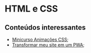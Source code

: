 # HTML e CSS

## Conteúdos interessantes

- [Minicurso Animações CSS](https://www.youtube.com/watch?v=eTELLTacg-8);
- [Transformar meu site em um PWA](https://reulison.com.br/como-transformar-seu-site-em-pwa/);
